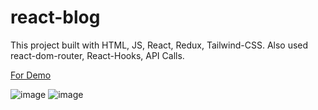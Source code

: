 # react-blog

This project built with HTML, JS, React, Redux, Tailwind-CSS.
Also used react-dom-router, React-Hooks, API Calls.

[For Demo](https://react-blog-hh.netlify.app/ "Blog")


![image](https://user-images.githubusercontent.com/81991258/222004715-a149be63-1d78-4ce3-b30f-601c641cd966.png)
![image](https://user-images.githubusercontent.com/81991258/222004769-b5c0df74-d370-4556-b1f3-cb6eadede87c.png)

